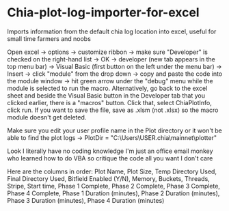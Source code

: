 # Chia-plot-log-importer-for-excel
Imports information from the default chia log location into excel, useful for small time farmers and noobs

Open excel -> options -> customize ribbon -> make sure "Developer" is checked on the right-hand list -> OK -> developer (new tab appears in the top menu bar) -> Visual Basic (first button on the left under the menu bar) -> Insert -> click "module" from the drop down -> copy and paste the code into the module window -> hit green arrow under the "debug" menu while the module is selected to run the macro. Alternatively, go back to the excel sheet and beside the Visual Basic button in the Developer tab that you clicked earlier, there is a "macros" button. Click that, select ChiaPlotInfo, click run. If you want to save the file, save as .xlsm (not .xlsx) so the macro module doesn't get deleted. 

Make sure you edit your user profile name in the Plot directory or it won't be able to find the plot logs -> PlotDir = "C:\Users\USER\.chia\mainnet\plotter"

Look I literally have no coding knowledge I'm just an office email monkey who learned how to do VBA so critique the code all you want I don't care

Here are the columns in order:
Plot Name, Plot Size, Temp Directory Used, Final Directory Used, Bitfield Enabled (Y/N), Memory, Buckets, Threads, Stripe, Start time, Phase 1 Complete, Phase 2 Complete, Phase 3 Complete, Phase 4 Complete, Phase 1 Duration (minutes), Phase 2 Duration (minutes), Phase 3 Duration (minutes), Phase 4 Duration (minutes)
